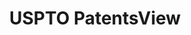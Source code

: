 ---
layout: default
bigquery: https://console.cloud.google.com/bigquery?p=patents-public-data&d=patentsview&page=dataset
citation: Attribution should be given to PatentsView for use, distribution, or derivative
  works.
code: https://github.com/CSSIP-AIR/PatentsView-Code-Snippets/
contributors: USPTO
cost: None
description: 'PatentsView includes US patent data including raw data (summaries, applications,
  pregrant applications), disambugations of inventors and assignees, and inventor
  gender estimates.  Also foreign priority data, # of figures and sheets, and government
  interest statements.'
documentation: https://patentsview.org/query/builder-faqs
last_edit: 04/08/2022, 16:37:39
location: https://patentsview.org/
maintained_by: USPTO
record_creation_timestamp: 12/2/2020 17:20:46
schema_fields:
- disclaimer_date
- main_group
- term_grant
- series_code
- gi_statement
- state_fips
- subclass_id
- variety
- disamb_inventor_id_20180528
- lname
- disamb_inventor_id_20171226
- organization_id
- term_extension
- exemplary
- disamb_inventor_id_20200929
- patent_id
- length
- num_claims
- disamb_assignee_id_20191008
- rawlocation_id
- filename
- type
- doc_type
- disamb_assignee_id_20200331
- _102_date
- disamb_assignee_id_20181127
- disamb_inventor_id_20170808
- level_three
- male
- subcategory_id
- title
- country_transformed
- disamb_inventor_id_20190820
- classification_status
- citation_id
- ipc_class
- location_id
- disamb_inventor_id_20181127
- kind
- disamb_inventor_id_20200331
- rawinventor_id
- lapse_of_patent
- country
- section_id
- role
- application_id
- doctype
- county_fips
- disamb_assignee_id_20200929
- ipc_version_indicator
- mainclass_id
- id
- text
- name
- relkind
- male_flag
- classification_level
- dependent
- action_date
- latitude
- applicant_type
- group_id
- _371_date
- disamb_inventor_id_20191231
- number
- level_one
- name_first
- sequence
- symbol_position
- uuid
- subgroup_id
- section
- disamb_inventor_id_20170307
- abstract
- rawassignee_id
- rule_47
- organization
- city
- term_disclaimer
- disamb_assignee_id_20191231
- publication_number
- deceased
- date
- classification_data_source
- disamb_inventor_id_20201229
- f371_date
- disamb_inventor_id_20190312
- designation
- status
- num_figures
- latin_name
- latlong
- disamb_assignee_id_20190820
- rel_id
- level_two
- assignee_id
- disamb_assignee_id_20190312
- disamb_inventor_id_20171003
- county
- name_last
- num_sheets
- inventor_id
- subgroup
- sector_title
- reldocno
- category
- classification_value
- category_id
- attribution_status
- field_id
- withdrawn
- lawyer_id
- state
- subsection_id
- fname
- disamb_assignee_id_20200630
- longitude
- num
- field_title
- f102_date
- group
- disamb_inventor_id_20200630
- disamb_inventor_id_20191008
- contract_award_number
- subclass
shortname: patentsview
tags:
- disambiguation
- United States
- gender
terms_of_use: Creative Commons Attribution 4.0 International License.
timeframe: 1963-1999
title: USPTO PatentsView
uuid: cf1780b1-e265-4e49-8d1d-83b9cfe0fd9a
---